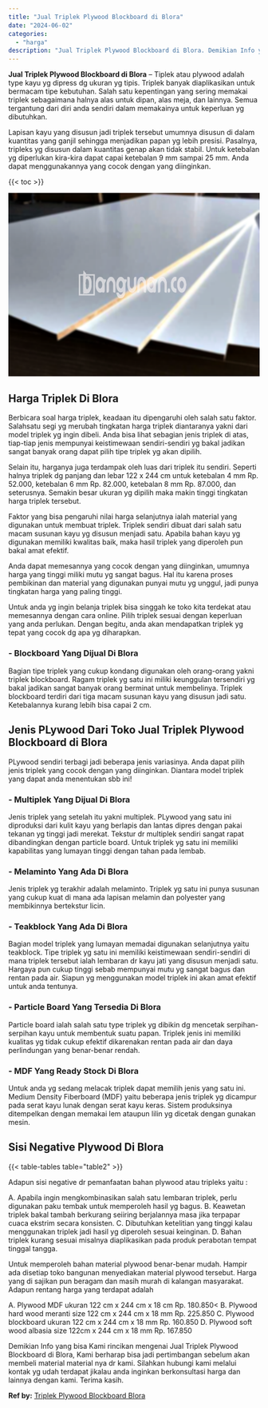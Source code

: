 ```yaml
---
title: "Jual Triplek Plywood Blockboard di Blora"
date: "2024-06-02"
categories: 
  - "harga"
description: "Jual Triplek Plywood Blockboard di Blora. Demikian Info yang bisa Kami rincikan mengenai Jual Triplek Plywood Blockboard di Blora, Kami berharap bisa jadi pe..."
---
```


**Jual Triplek Plywood Blockboard di Blora** – Tiplek atau plywood adalah type kayu yg dipress dg ukuran yg tipis. Triplek banyak diaplikasikan untuk bermacam tipe kebutuhan. Salah satu kepentingan yang sering memakai triplek sebagaimana halnya alas untuk dipan, alas meja, dan lainnya. Semua tergantung dari diri anda sendiri dalam memakainya untuk keperluan yg dibutuhkan.

Lapisan kayu yang disusun jadi triplek tersebut umumnya disusun di dalam kuantitas yang ganjil sehingga menjadikan papan yg lebih presisi. Pasalnya, tripleks yg disusun dalam kuantitas genap akan tidak stabil. Untuk ketebalan yg diperlukan kira-kira dapat capai ketebalan 9 mm sampai 25 mm. Anda dapat menggunakannya yang cocok dengan yang diinginkan.

{{< toc >}}

![Jual Triplek Plywood Blockboard di Blora](/images/jual-triplek-murah-10.png)

## Harga Triplek Di Blora

Berbicara soal harga triplek, keadaan itu dipengaruhi oleh salah satu faktor. Salahsatu segi yg merubah tingkatan harga triplek diantaranya yakni dari model triplek yg ingin dibeli. Anda bisa lihat sebagian jenis triplek di atas, tiap-tiap jenis mempunyai keistimewaan sendiri-sendiri yg bakal jadikan sangat banyak orang dapat pilih tipe triplek yg akan dipilih.

Selain itu, harganya juga terdampak oleh luas dari triplek itu sendiri. Seperti halnya triplek dg panjang dan lebar 122 x 244 cm untuk ketebalan 4 mm Rp. 52.000, ketebalan 6 mm Rp. 82.000, ketebalan 8 mm Rp. 87.000, dan seterusnya. Semakin besar ukuran yg dipilih maka makin tinggi tingkatan harga triplek tersebut.

Faktor yang bisa pengaruhi nilai harga selanjutnya ialah material yang digunakan untuk membuat triplek. Triplek sendiri dibuat dari salah satu macam susunan kayu yg disusun menjadi satu. Apabila bahan kayu yg digunakan memiliki kwalitas baik, maka hasil triplek yang diperoleh pun bakal amat efektif.

Anda dapat memesannya yang cocok dengan yang diinginkan, umumnya harga yang tinggi miliki mutu yg sangat bagus. Hal itu karena proses pembikinan dan material yang digunakan punyai mutu yg unggul, jadi punya tingkatan harga yang paling tinggi.

Untuk anda yg ingin belanja triplek bisa singgah ke toko kita terdekat atau memesannya dengan cara online. Pilih triplek sesuai dengan keperluan yang anda perlukan. Dengan begitu, anda akan mendapatkan triplek yg tepat yang cocok dg apa yg diharapkan.

### \- Blockboard Yang Dijual Di Blora

Bagian tipe triplek yang cukup kondang digunakan oleh orang-orang yakni triplek blockboard. Ragam triplek yg satu ini miliki keunggulan tersendiri yg bakal jadikan sangat banyak orang berminat untuk membelinya. Triplek blockboard terdiri dari tiga macam susunan kayu yang disusun jadi satu. Ketebalannya kurang lebih bisa capai 2 cm.

## Jenis PLywood Dari Toko Jual Triplek Plywood Blockboard di Blora

PLywood sendiri terbagi jadi beberapa jenis variasinya. Anda dapat pilih jenis triplek yang cocok dengan yang diinginkan. Diantara model triplek yang dapat anda menentukan sbb ini!

### \- Multiplek Yang Dijual Di Blora

Jenis triplek yang setelah itu yakni multiplek. PLywood yang satu ini diproduksi dari kulit kayu yang berlapis dan lantas dipres dengan pakai tekanan yg tinggi jadi merekat. Tekstur dr multiplek sendiri sangat rapat dibandingkan dengan particle board. Untuk triplek yg satu ini memiliki kapabilitas yang lumayan tinggi dengan tahan pada lembab.

### \- Melaminto Yang Ada Di Blora

Jenis triplek yg terakhir adalah melaminto. Triplek yg satu ini punya susunan yang cukup kuat di mana ada lapisan melamin dan polyester yang membikinnya bertekstur licin.

### \- Teakblock Yang Ada Di Blora

Bagian model triplek yang lumayan memadai digunakan selanjutnya yaitu teakblock. Tipe triplek yg satu ini memiliki keistimewaan sendiri-sendiri di mana triplek tersebut ialah lembaran dr kayu jati yang disusun menjadi satu. Hargaya pun cukup tinggi sebab mempunyai mutu yg sangat bagus dan rentan pada air. Siapun yg menggunakan model triplek ini akan amat efektif untuk anda tentunya.

### \- Particle Board Yang Tersedia Di Blora

Particle board ialah salah satu type triplek yg dibikin dg mencetak serpihan-serpihan kayu untuk membentuk suatu papan. Triplek jenis ini memiliki kualitas yg tidak cukup efektif dikarenakan rentan pada air dan daya perlindungan yang benar-benar rendah.

### \- MDF Yang Ready Stock Di Blora

Untuk anda yg sedang melacak triplek dapat memilih jenis yang satu ini. Medium Density Fiberboard (MDF) yaitu beberapa jenis triplek yg dicampur pada serat kayu lunak dengan serat kayu keras. Sistem produksinya ditempelkan dengan memakai lem ataupun lilin yg dicetak dengan gunakan mesin.

## Sisi Negative Plywood Di Blora

{{< table-tables table="table2" >}}

Adapun sisi negative dr pemanfaatan bahan plywood atau tripleks yaitu :

A. Apabila ingin mengkombinasikan salah satu lembaran triplek, perlu digunakan paku tembak untuk memperoleh hasil yg bagus. B. Keawetan triplek bakal tambah berkurang seiiring berjalannya masa jika terpapar cuaca ekstrim secara konsisten. C. Dibutuhkan ketelitian yang tinggi kalau menggunakan triplek jadi hasil yg diperoleh sesuai keinginan. D. Bahan triplek kurang sesuai misalnya diaplikasikan pada produk perabotan tempat tinggal tangga.

Untuk memperoleh bahan material plywood benar-benar mudah. Hampir ada disetiap toko bangunan menyediakan material plywood tersebut. Harga yang di sajikan pun beragam dan masih murah di kalangan masyarakat. Adapun rentang harga yang terdapat adalah

A. Plywood MDF ukuran 122 cm x 244 cm x 18 cm Rp. 180.850< B. Plywood hard wood meranti size 122 cm x 244 cm x 18 mm Rp. 225.850 C. Plywood blockboard ukuran 122 cm x 244 cm x 18 mm Rp. 160.850 D. Plywood soft wood albasia size 122cm x 244 cm x 18 mm Rp. 167.850

Demikian Info yang bisa Kami rincikan mengenai Jual Triplek Plywood Blockboard di Blora, Kami berharap bisa jadi pertimbangan sebelum akan membeli material material nya dr kami. Silahkan hubungi kami melalui kontak yg udah terdapat jikalau anda inginkan berkonsultasi harga dan lainnya dengan kami. Terima kasih.

**Ref by:** [Triplek Plywood Blockboard Blora](https://id.wikipedia.org/wiki/Triplek)
